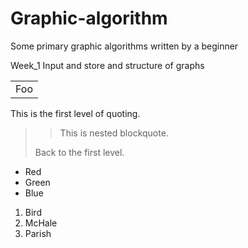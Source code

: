 # Graphic-algorithm
Some primary graphic algorithms written by a beginner

Week_1 Input and store and structure of graphs
<table>
    <tr>
        <td>Foo</td>
    </tr>
</table>

 This is the first level of quoting.
>
> > This is nested blockquote.
>
> Back to the first level.
*   Red
*   Green
*   Blue
1.  Bird
2.  McHale
3.  Parish

